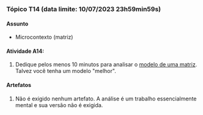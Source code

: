 ### Tópico T14 (data limite: **10/07/2023 23h59min59s**)

#### Assunto

- Microcontexto (matriz)
  
#### Atividade A14:

1. Dedique pelos menos 10 minutos para analisar o [modelo de uma matriz](https://drive.google.com/file/d/11aL1yVnv9yfSzgSmOZYPEqkJ6SxFEFZi/view?usp=sharing).
Talvez você tenha um modelo "melhor".

#### Artefatos

1. Não é exigido nenhum artefato. A análise é um trabalho essencialmente mental e sua
versão não é exigida. 
